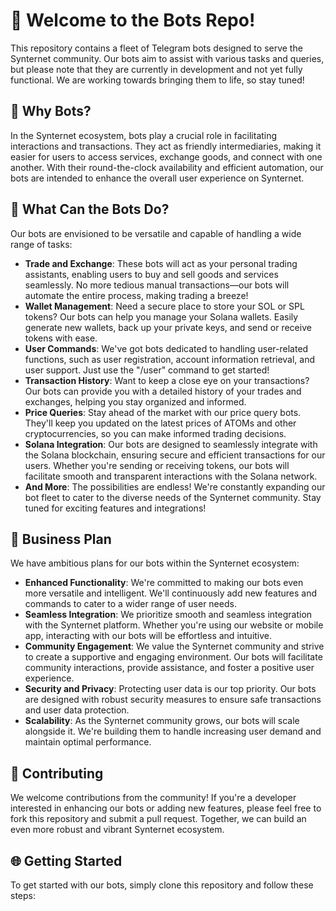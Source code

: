 # 🤖 Welcome to the Bots Repo!

This repository contains a fleet of Telegram bots designed to serve the Synternet community. Our bots aim to assist with various tasks and queries, but please note that they are currently in development and not yet fully functional. We are working towards bringing them to life, so stay tuned!

## 🤔 Why Bots?

In the Synternet ecosystem, bots play a crucial role in facilitating interactions and transactions. They act as friendly intermediaries, making it easier for users to access services, exchange goods, and connect with one another. With their round-the-clock availability and efficient automation, our bots are intended to enhance the overall user experience on Synternet.

## 🤝 What Can the Bots Do?

Our bots are envisioned to be versatile and capable of handling a wide range of tasks:

- **Trade and Exchange**: These bots will act as your personal trading assistants, enabling users to buy and sell goods and services seamlessly. No more tedious manual transactions—our bots will automate the entire process, making trading a breeze!
- **Wallet Management**: Need a secure place to store your SOL or SPL tokens? Our bots can help you manage your Solana wallets. Easily generate new wallets, back up your private keys, and send or receive tokens with ease.
- **User Commands**: We've got bots dedicated to handling user-related functions, such as user registration, account information retrieval, and user support. Just use the "/user" command to get started!
- **Transaction History**: Want to keep a close eye on your transactions? Our bots can provide you with a detailed history of your trades and exchanges, helping you stay organized and informed.
- **Price Queries**: Stay ahead of the market with our price query bots. They'll keep you updated on the latest prices of ATOMs and other cryptocurrencies, so you can make informed trading decisions.
- **Solana Integration**: Our bots are designed to seamlessly integrate with the Solana blockchain, ensuring secure and efficient transactions for our users. Whether you're sending or receiving tokens, our bots will facilitate smooth and transparent interactions with the Solana network.
- **And More**: The possibilities are endless! We're constantly expanding our bot fleet to cater to the diverse needs of the Synternet community. Stay tuned for exciting features and integrations!

## 🚀 Business Plan

We have ambitious plans for our bots within the Synternet ecosystem:

- **Enhanced Functionality**: We're committed to making our bots even more versatile and intelligent. We'll continuously add new features and commands to cater to a wider range of user needs.
- **Seamless Integration**: We prioritize smooth and seamless integration with the Synternet platform. Whether you're using our website or mobile app, interacting with our bots will be effortless and intuitive.
- **Community Engagement**: We value the Synternet community and strive to create a supportive and engaging environment. Our bots will facilitate community interactions, provide assistance, and foster a positive user experience.
- **Security and Privacy**: Protecting user data is our top priority. Our bots are designed with robust security measures to ensure safe transactions and user data protection.
- **Scalability**: As the Synternet community grows, our bots will scale alongside it. We're building them to handle increasing user demand and maintain optimal performance.

## 🤝 Contributing

We welcome contributions from the community! If you're a developer interested in enhancing our bots or adding new features, please feel free to fork this repository and submit a pull request. Together, we can build an even more robust and vibrant Synternet ecosystem.

## 🌐 Getting Started

To get started with our bots, simply clone this repository and follow these steps:

